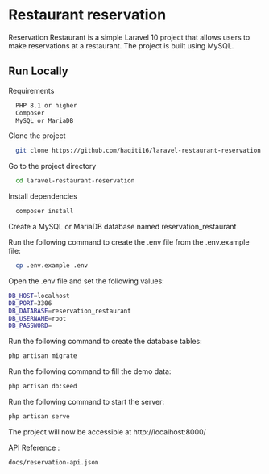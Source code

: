 
# Restaurant reservation

Reservation Restaurant is a simple Laravel 10 project that allows users to make reservations at a restaurant. The project is built using MySQL.


## Run Locally

Requirements
```bash
  PHP 8.1 or higher
  Composer
  MySQL or MariaDB
```

Clone the project

```bash
  git clone https://github.com/haqiti16/laravel-restaurant-reservation.git
```

Go to the project directory

```bash
  cd laravel-restaurant-reservation
```

Install dependencies

```bash
  composer install
```

Create a MySQL or MariaDB database named reservation_restaurant


Run the following command to create the .env file from the .env.example file:

```bash
  cp .env.example .env
```

Open the .env file and set the following values:

```bash
DB_HOST=localhost
DB_PORT=3306
DB_DATABASE=reservation_restaurant
DB_USERNAME=root
DB_PASSWORD=
```

Run the following command to create the database tables:

```bash
php artisan migrate
```

Run the following command to fill the demo data:

```bash
php artisan db:seed
```

Run the following command to start the server:

```bash
php artisan serve
```

The project will now be accessible at http://localhost:8000/


API Reference :

```bash
docs/reservation-api.json
```
